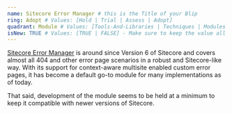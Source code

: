 ```yaml
---
name: Sitecore Error Manager # this is the Title of your Blip
ring: Adopt # Values: [Hold | Trial | Assess | Adopt]
quadrant: Module # Values: [Tools-And-Libraries | Techniques | Modules | Product] - Make sure to keep these exact values, the Radar is also case sensitive.
isNew: TRUE # Values: [TRUE | FALSE] - Make sure to keep the value all uppercase.
---
```

[Sitecore Error Manager](https://github.com/unic/SitecoreErrorManager) is around since Version 6 of Sitecore 
and covers almost all 404 and other error page scenarios in a robust and Sitecore-like way. With its support 
for context-aware multisite enabled custom error pages, it has become a default go-to module for many 
implementations as of today.

That said, development of the module seems to be held at a minimum to keep it compatible with newer versions 
of Sitecore.
